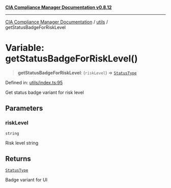 [**CIA Compliance Manager Documentation v0.8.12**](../../README.md)

***

[CIA Compliance Manager Documentation](../../modules.md) / [utils](../README.md) / getStatusBadgeForRiskLevel

# Variable: getStatusBadgeForRiskLevel()

> **getStatusBadgeForRiskLevel**: (`riskLevel`) => [`StatusType`](../../components/common/StatusBadge/type-aliases/StatusType.md)

Defined in: [utils/index.ts:95](https://github.com/Hack23/cia-compliance-manager/blob/e7811142a771ec75716a7ce3a0d60f18cb91cd06/src/utils/index.ts#L95)

Get status badge variant for risk level

## Parameters

### riskLevel

`string`

Risk level string

## Returns

[`StatusType`](../../components/common/StatusBadge/type-aliases/StatusType.md)

Badge variant for UI
